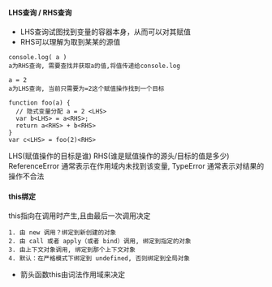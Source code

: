 #### LHS查询 / RHS查询
- LHS查询试图找到变量的容器本身，从而可以对其赋值
- RHS可以理解为取到某某的源值
```
console.log( a )
a为RHS查询, 需要查找并获取a的值,将值传递给console.log

a = 2
a为LHS查询, 当前只需要为=2这个赋值操作找到一个目标
```
```
function foo(a) {
  // 隐式变量分配 a = 2 <LHS>
  var b<LHS> = a<RHS>;
  return a<RHS> + b<RHS>
}
var c<LHS> = foo(2)<RHS>
```
LHS(赋值操作的目标是谁) RHS(谁是赋值操作的源头/目标的值是多少)
ReferenceError 通常表示在作用域内未找到该变量, TypeError 通常表示对结果的操作不合法

#### this绑定
this指向在调用时产生,且由最后一次调用决定
```
1. 由 new 调用？绑定到新创建的对象
2. 由 call 或者 apply（或者 bind）调用, 绑定到指定的对象
3. 由上下文对象调用, 绑定到那个上下文对象
4. 默认：在严格模式下绑定到 undefined, 否则绑定到全局对象
```
- 箭头函数this由词法作用域来决定
